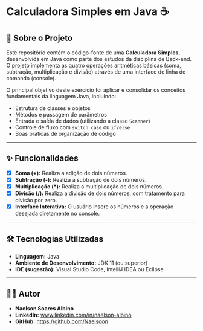 # Calculadora Simples em Java ☕

## 📝 Sobre o Projeto

Este repositório contém o código-fonte de uma **Calculadora Simples**, desenvolvida em Java como parte dos estudos da disciplina de Back-end. O projeto implementa as quatro operações aritméticas básicas (soma, subtração, multiplicação e divisão) através de uma interface de linha de comando (console).

O principal objetivo deste exercício foi aplicar e consolidar os conceitos fundamentais da linguagem Java, incluindo:

-   Estrutura de classes e objetos
-   Métodos e passagem de parâmetros
-   Entrada e saída de dados (utilizando a classe `Scanner`)
-   Controle de fluxo com `switch case` ou `if/else`
-   Boas práticas de organização de código

---

## ✨ Funcionalidades

-   [x] **Soma (+):** Realiza a adição de dois números.
-   [x] **Subtração (-):** Realiza a subtração de dois números.
-   [x] **Multiplicação (*):** Realiza a multiplicação de dois números.
-   [x] **Divisão (/):** Realiza a divisão de dois números, com tratamento para divisão por zero.
-   [x] **Interface Interativa:** O usuário insere os números e a operação desejada diretamente no console.

---



## 🛠️ Tecnologias Utilizadas

-   **Linguagem:** Java
-   **Ambiente de Desenvolvimento:** JDK 11 (ou superior)
-   **IDE (sugestão):** Visual Studio Code, IntelliJ IDEA ou Eclipse

---

## 👨‍💻 Autor

* **Naelson Soares Albino**
* **LinkedIn:** www.linkedin.com/in/naelson-albino
* **GitHub:** https://github.com/Naelsoon
